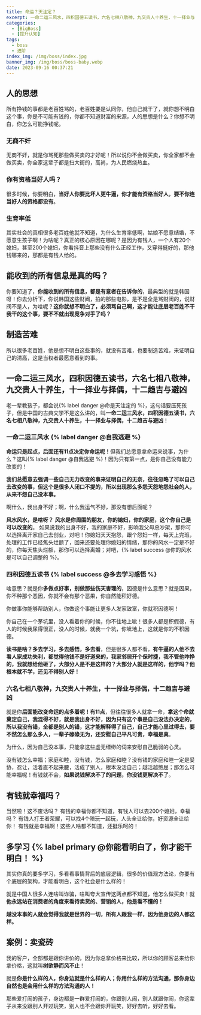 ```yaml
---
title: 命运？天注定？
excerpt: 一命二运三风水，四积因德五读书，六名七相八敬神，九交贵人十养生，十一择业与择偶，十二趋吉与避凶
categories:
  - [BigBoss]
  - [提升认知]
tags:
  - boss
  - 进阶
index_img: /img/boss/index.jpg
banner_img: /img/boss/boss-baby.webp
date: 2023-09-16 00:37:21
---
```


## 人的思想
所有挣钱的事都是老百姓骂的，老百姓要是认同你，他自己就干了，就你想不明白这个事，你是不可能有钱的，你都不知道财富的来源，人的思想是什么？你想不明白，你怎么可能挣钱呢。

### 无商不奸
无商不奸，就是你骂死那些做买卖的才好呢！所以说你不会做买卖，你全家都不会做买卖，你全家这辈子都是扫大街的，高尚，为人民燃烧热血。

### 你有资格当好人吗？
很多时候，你要明白，<b class=warning-text>当好人你要比坏人更牛逼，你才能有资格当好人</b>，<b class=danger-text>要不你连当好人的资格都没有</b>。

### 生育率低
其实社会的真相很多老百姓他就不知道，为什么生育率低啊，姑娘不愿意结婚，不愿意生孩子啊！为啥呢？真正的核心原因在哪呢？是因为有钱人，一个人有20个媳妇，甚至200个媳妇，你看抖音上那些没有什么正经工作，又穿得挺好的，那他钱哪来的，那都是有钱人给的。

## 能收到的所有信息是真的吗？
你要知道了，<b class=warning-text>你能收到的所有信息，都是有意者在告诉你的</b>，最典型的就是韩国呀！你去分析下，你说韩国这些财阀，拍的那些电影，是不是全是骂财阀的，说财阀不是人，为啥呢？<b class=danger-text>这你就想不明白了，必须骂自己啊，这才能让底层老百姓不干我干的这个事，要不不就出现竞争对手了吗？</b>

## 制造苦难
所以很多老百姓，他是想不明白这些事的，就没有苦难，也要制造苦难，来证明自己的清高，这是当权者最愿意看到的事。

## 一命二运三风水，四积因德五读书，六名七相八敬神，九交贵人十养生，十一择业与择偶，十二趋吉与避凶

老一辈教孩子，都会说{% label danger @命是天注定的 %}，这句话要压死孩子，但是中国的古典文学不是这么讲的，叫<b class=warning-text>一命二运三风水，四积因德五读书，六名七相八敬神，九交贵人十养生，十一择业与择偶，十二趋吉与避凶</b>！

### 一命二运三风水 {% label danger @自我逃避 %}
<b class=danger-text>命运只是起点，后面还有11点决定你命运呢！</b>但我们总愿意拿命运来说事，为什么？这叫{% label danger @自我逃避 %}！因为只有第一点，是你自己没有能力改变的！

<b class=info-text>我们总愿意去强调一些自己无力改变的事来证明自己的无奈，往往忽略了可以自己去改变的事，但这个是很多人闭口不提的，所以出现那么多怨天怨地怨社会的人，从来不怨自己没本事。</b>

啊什么，我出身不好；啊，什么我运气不好，那没有想后面呢？

<b class=warning-text>风水风水，是啥呀？</b>
<b class=success-text>风水是你周围的朋友，你的媳妇，你的家庭，这个你自己是可以改变的</b>。
如果说我的出身不好，我的家庭不好，影响我父母总吵架，那你可以选择离开家自己去创业，对吧！你媳妇天天抱怨，跟个怨妇一样，每天上完班，处理的工作已经焦头烂额了，回来还要处理你媳妇的情绪，那你的风水一定是不好的，你每天焦头烂额，那你可以选择离婚；对吧，{% label success @你的风水是可以自己调整的 %}。

### 四积因德五读书 {% label success @多去学习感悟 %}
啥意思？就是你<b class=success-text>多做点好事，别做那些伤天害理的</b>，因德是什么意思？就是因果，你不种那个恶因，你就不会有那个恶果，你自然能积好德。

你做事你能够帮助别人，你做这个事能让更多人发家致富，你就积因德啊！

你自己在一个茅坑里，没人看着你的时候，你不往地上呲！很多人都是积假德，有人的时候我尿得很正，没人的时候，就我一个坑，你呲地上，这就是你的不积因德。

<b class=warning-text>读书是啥？</b><b class=success-text>多去学习，多去感悟，多去看</b>，但是很多人都不看，<b class=info-text>有牛逼的人他不去看人家成功失利，都觉得他钱不是好道来的，我家邻居开个保时捷，我不管他咋挣的，我就想给他砸了，大部分人是不是这样的？大部分人就是这样的，他学吗？他根本就不学，还见不得别人好！</b>

### 六名七相八敬神，九交贵人十养生，十一择业与择偶，十二趋吉与避凶
就是你<b class=success-text>后面能改变命运的点多着呢！有11点</b>，但往往很多人就拿一命，<b class=info-text>拿这个命就奠定自己，我混得不好，就是我出身不好，因为只有这个事是自己没法办决定的，所以我没有错，全都是别人的错，这才能解释得了自己，自己才能心里过得去，要不然怎么那么多人，一辈子碌碌无为，还安慰自己平凡可贵，幸福是真</b>。

为什么，因为自己没本事，只能拿这些虚无缥缈的词来安慰自己脆弱的心灵。

没有钱怎么幸福；家庭和睦，没有钱，怎么家庭和睦？没有钱的家庭和睦一定是妥协，忍让，活着直不起来腰，活成了别人，根本没活自己；越活越憋屈；那怎么可能幸福呢！有钱就不会，<b class=warning-text>如果说钱解决不了的问题，你没钱更解决不了</b>。


## 有钱就幸福吗？
当然啦！这不废话吗？
有钱的幸福你都不知道，有钱人可以去200个媳妇，幸福吗？
有钱人打王者荣耀，可以找4个陪玩一起玩，人头全让给你，好资源全让给你！
有钱就是幸福啊！这些人啥都不知道，还挺乐呵的！

## 多学习 {% label primary @你能看明白了，你才能干明白！ %}
其实你真的要多学习，多看看事情背后的底层逻辑，很多的价值观方法论，你要有个底层的架构，才能看明白，这个社会是什么样的！

就是中国人很多人连啥叫诈骗，啥叫夸大宣传这两点都不知道，他怎么做买卖！就<b class=danger-text>他永远站在消费者的角度来看待卖货的、营销的人，他是看不懂的！</b>

<b class=warning-text>越没本事的人就会觉得我就是世界的一切，所有人跟我一样，因为他身边的人都这样。</b>


## 案例：卖瓷砖

我的客户，全部都是跟你讲价的，因为你总拿价格来比较，所以你的顾客总来给你拿价格，这就叫<b class=warning-text>树欲静而风不止</b>！

就是<b class=info-text>你是什么样的人，你身边就是什么样的人；你用什么样的方法沟通，那你身边自然也是会用什么样的方法沟通的人！</b>

那些爱打闹的孩子，身边都是一群爱打闹的，你跟别人闹，别人就跟你闹，你这辈子从来没跟别人开过玩笑，别人也不会跟你开玩笑，好好去听，好好去看。